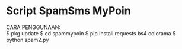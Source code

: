 # Script SpamSms MyPoin 
CARA PENGGUNAAN:\
$ pkg update
$ cd spammypoin
$ pip install requests bs4 colorama
$ python spam2.py
